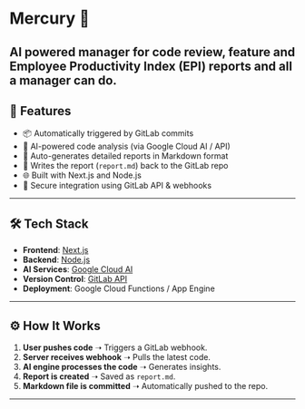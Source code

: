 # Mercury 🍵
AI powered manager for code review, feature and Employee Productivity Index (EPI) reports and all a manager can do.
---

## 🚀 Features

- 📦 Automatically triggered by GitLab commits
- 🤖 AI-powered code analysis (via Google Cloud AI / API)
- 📝 Auto-generates detailed reports in Markdown format
- 🔄 Writes the report (`report.md`) back to the GitLab repo
- 🌐 Built with Next.js and Node.js
- 🔐 Secure integration using GitLab API & webhooks

---

## 🛠️ Tech Stack

- **Frontend**: [Next.js](https://nextjs.org/)
- **Backend**: [Node.js](https://nodejs.org/)
- **AI Services**: [Google Cloud AI](https://cloud.google.com/ai)
- **Version Control**: [GitLab API](https://docs.gitlab.com/ee/api/)
- **Deployment**: Google Cloud Functions / App Engine

---

## ⚙️ How It Works

1. **User pushes code** ➝ Triggers a GitLab webhook.
2. **Server receives webhook** ➝ Pulls the latest code.
3. **AI engine processes the code** ➝ Generates insights.
4. **Report is created** ➝ Saved as `report.md`.
5. **Markdown file is committed** ➝ Automatically pushed to the repo.

---
